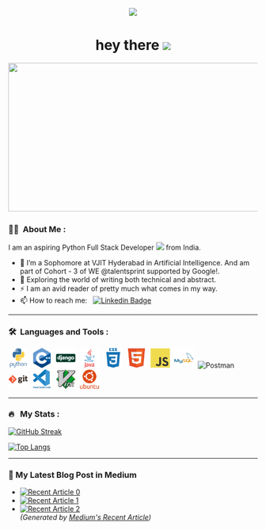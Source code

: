 
<!--
**srikari-rallabandi-2208/srikari-rallabandi-2208** is a ✨ _special_ ✨ repository because its `README.md` (this file) appears on your GitHub profile.

Here are some ideas to get you started:

- 🔭 I’m currently working on ...
- 🌱 I’m currently learning ...
- 👯 I’m looking to collaborate on ...
- 🤔 I’m looking for help with ...
- 💬 Ask me about ...
- 📫 How to reach me: ...
- 😄 Pronouns: ...
- ⚡ Fun fact: ...
-->

<p align="center">
  <img src="https://media.giphy.com/media/paTz7UZbPfTZFRYnnB/giphy.gif" width="100"/>
</p>
<!--<p align="center">
<a href="https://www.linkedin.com/in/srikari-rallabandi-ab2829173"><img src="https://img.shields.io/badge/LinkedIn-blue?style=for-the-badge&logo=linkedin&logoColor=white" alt="LinkedIn Badge"></a>
</p> -->

<h1 align="center">hey there <img src="https://media.giphy.com/media/hvRJCLFzcasrR4ia7z/giphy.gif" width="30px"></h1>

<p align="center"><img src="https://media.giphy.com/media/dWesBcTLavkZuG35MI/giphy.gif" width="600" height="300"  /></p>

### :woman_technologist: &nbsp;About Me :

I am an aspiring Python Full Stack Developer <img src="https://media.giphy.com/media/WUlplcMpOCEmTGBtBW/giphy.gif" width="30"> from India.

- 🔭 I’m a Sophomore at VJIT Hyderabad in Artificial Intelligence. And am part of Cohort - 3 of WE @talentsprint supported by Google!.
- 🌱 Exploring the world of writing both technical and abstract.
- ⚡ I am an avid reader of pretty much what comes in my way.
- 📫 How to reach me: &nbsp; [![Linkedin Badge](https://img.shields.io/badge/-Srikari-blue?style=flat&logo=Linkedin&logoColor=white)](https://www.linkedin.com/in/srikari-rallabandi-ab2829173/)

---

### 🛠 &nbsp;Languages and Tools :

<p>
<img src="https://github.com/devicons/devicon/blob/master/icons/python/python-original-wordmark.svg" title="Python" alt="Python" width="40" height="40"/>&nbsp;
<img src="https://github.com/devicons/devicon/blob/master/icons/cplusplus/cplusplus-original.svg" title="C++" alt="C++" width="40" height="40"/>&nbsp;  
<img src="https://github.com/devicons/devicon/blob/master/icons/django/django-original.svg" title="Django" alt="Django" width="40" height="40"/>&nbsp;
<img src="https://github.com/devicons/devicon/blob/master/icons/java/java-original-wordmark.svg" title="Java" alt="Java" width="40" height="40"/>&nbsp;  
<img src="https://github.com/devicons/devicon/blob/master/icons/css3/css3-plain-wordmark.svg"  title="CSS3" alt="CSS" width="40" height="40"/>&nbsp;
<img src="https://github.com/devicons/devicon/blob/master/icons/html5/html5-original.svg" title="HTML5" alt="HTML" width="40" height="40"/>&nbsp;
<img src="https://github.com/devicons/devicon/blob/master/icons/javascript/javascript-original.svg" title="JavaScript" alt="JavaScript" width="40" height="40"/>&nbsp;
<img src="https://github.com/devicons/devicon/blob/master/icons/mysql/mysql-original-wordmark.svg" title="MySQL"  alt="MySQL" width="40" height="40"/>&nbsp;
<img src="https://www.vectorlogo.zone/logos/getpostman/getpostman-icon.svg" title="Postman"  alt="Postman" width="40" height="40"/>&nbsp;
<img src="https://github.com/devicons/devicon/blob/master/icons/git/git-original-wordmark.svg" title="Git" **alt="Git" width="40" height="40"/>&nbsp;
<img src="https://github.com/devicons/devicon/blob/master/icons/vscode/vscode-original-wordmark.svg" title="VS Code" **alt="VS Code" width="40" height="40"/>&nbsp; <img src="https://github.com/devicons/devicon/blob/master/icons/vim/vim-original.svg" title="Vim" **alt="Vim" width="40" height="40"/>&nbsp; 
<img src="https://github.com/devicons/devicon/blob/master/icons/ubuntu/ubuntu-plain-wordmark.svg" title="Ubuntu" **alt="Ubuntu" width="40" height="40"/>&nbsp;  
</p>

---

### 🔥 &nbsp; My Stats :
[![GitHub Streak](http://github-readme-streak-stats.herokuapp.com?user=srikari-rallabandi-2208&theme=dark&background=000000)](https://git.io/streak-stats)

[![Top Langs](https://github-readme-stats.vercel.app/api/top-langs/?username=srikari-rallabandi-2208&langs_count=4&layout=compact&theme=vision-friendly-dark)](https://github.com/anuraghazra/github-readme-stats)

---

### 📝 My Latest Blog Post in Medium
- <a target="_blank" href="https://github-readme-medium-recent-article.vercel.app/medium/@sreeku.ralla/0"><img src="https://github-readme-medium-recent-article.vercel.app/medium/@sreeku.ralla/0" alt="Recent Article 0"></a>
- <a target="_blank" href="https://github-readme-medium-recent-article.vercel.app/medium/@sreeku.ralla/1"><img src="https://github-readme-medium-recent-article.vercel.app/medium/@sreeku.ralla/1" alt="Recent Article 1"></a>
- <a target="_blank" href="https://github-readme-medium-recent-article.vercel.app/medium/@sreeku.ralla/2"><img src="https://github-readme-medium-recent-article.vercel.app/medium/@sreeku.ralla/2" alt="Recent Article 2"></a> <br>
    _(Generated by [Medium's Recent Article](https://github.com/bxcodec/github-readme-medium-recent-article))_
<!-- BLOG-POST-LIST:START -->
<!-- BLOG-POST-LIST:END -->
